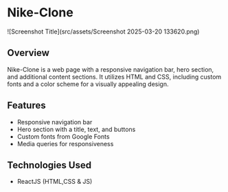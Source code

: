 # Nike-Clone
![Screenshot Title](src/assets/Screenshot 2025-03-20 133620.png)

## Overview
Nike-Clone is a web page with a responsive navigation bar, hero section, and additional content sections. It utilizes HTML and CSS, including custom fonts and a color scheme for a visually appealing design.

## Features
- Responsive navigation bar
- Hero section with a title, text, and buttons
- Custom fonts from Google Fonts
- Media queries for responsiveness

## Technologies Used
- ReactJS (HTML,CSS & JS)
